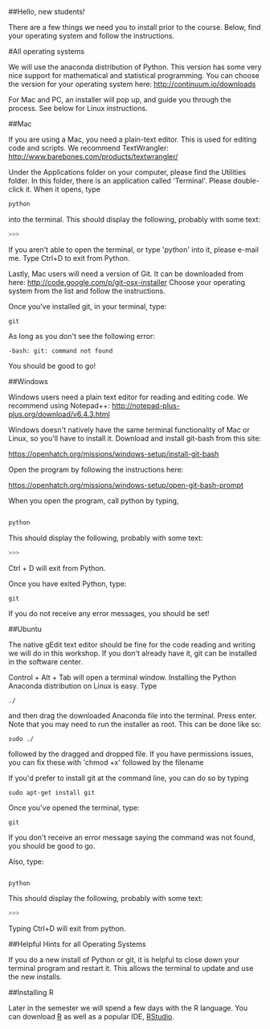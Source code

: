 ##Hello, new students!

There are a few things we need you to install prior to the course. Below, find your operating system and follow the instructions.

#All operating systems

We will use the anaconda distribution of Python. This version has some very nice support for mathematical and statistical programming. You can choose the version for your operating system here:  http://continuum.io/downloads

For Mac and PC, an installer will pop up, and guide you through the process. See below for Linux instructions.

##Mac

If you are using a Mac, you need a plain-text editor. This is used for editing code and scripts. We recommend TextWrangler:
http://www.barebones.com/products/textwrangler/

Under the Applications folder on your computer, please find the Utilities folder. In this folder, there is an application called 'Terminal'. Please double-click it. When it opens, type

```python
python
```

into the terminal. This should display the following, probably with some text:

```python
>>>
```

If you aren't able to open the terminal, or type 'python' into it, please e-mail me. Type Ctrl+D to exit from Python.

Lastly, Mac users will need a version of Git. It can be downloaded from here:
http://code.google.com/p/git-osx-installer 
Choose your operating system from the list and follow the instructions.

Once you've installed git, in your terminal, type:

```UNIX
git
```

As long as you don't see the following error:

```UNIX
-bash: git: command not found
```

You should be good to go!



##Windows

Windows users need a plain text editor for reading and editing code. We recommend using Notepad++: http://notepad-plus-plus.org/download/v6.4.3.html

Windows doesn't natively have the same terminal functionality of Mac or Linux, so you'll have to install it. Download and install git-bash from this site:

https://openhatch.org/missions/windows-setup/install-git-bash

Open the program by following the instructions here:

https://openhatch.org/missions/windows-setup/open-git-bash-prompt

When you open the program, call python by typing,

```Python

python

```

This should display the following, probably with some text:

```python
>>>
```

Ctrl + D will exit from Python.

Once you have exited Python, type:

```UNIX
git
```

If you do not receive any error messages, you should be set!


##Ubuntu



The native gEdit text editor should be fine for the code reading and writing we will do in this workshop. If you don't already have it, git can be installed in the software center.

Control + Alt + Tab will open a terminal window. Installing the Python Anaconda distribution on Linux is easy. Type 

```UNIX
./
```

and then drag the downloaded Anaconda file into the terminal. Press enter. Note that you may need to run the installer as root. This can be done like so:

```UNIX
sudo ./
```
followed by the dragged and dropped file. If you have permissions issues, you can fix these with 'chmod +x' followed by the filename


If you'd prefer to install git at the command line, you can do so by typing 

```UNIX
sudo apt-get install git
```

Once you've opened the terminal, type:

```UNIX
git
```

If you don't receive an error message saying the command was not found, you should be good to go.

Also, type:


```Python

python

```
This should display the following, probably with some text:

```python
>>>
```

Typing Ctrl+D will exit from python.


##Helpful Hints for all Operating Systems

If you do a new install of Python or git, it is helpful to close down your terminal program and restart it. This allows the terminal to update and use the new installs.

##Installing R

Later in the semester we will spend a few days with the R language. You can download [R](http://cran.rstudio.com/) as well as a popular IDE, [RStudio](http://www.rstudio.com/ide/download/).
